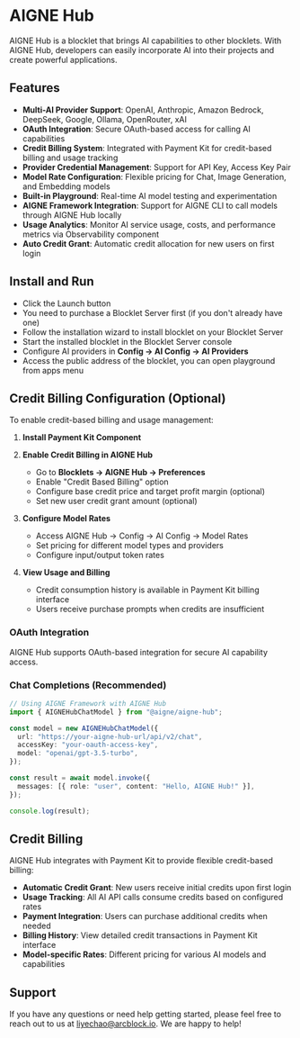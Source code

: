 # AIGNE Hub

AIGNE Hub is a blocklet that brings AI capabilities to other blocklets. With AIGNE Hub, developers can easily incorporate AI into their projects and create powerful applications.

## Features

- **Multi-AI Provider Support**: OpenAI, Anthropic, Amazon Bedrock, DeepSeek, Google, Ollama, OpenRouter, xAI
- **OAuth Integration**: Secure OAuth-based access for calling AI capabilities
- **Credit Billing System**: Integrated with Payment Kit for credit-based billing and usage tracking
- **Provider Credential Management**: Support for API Key, Access Key Pair
- **Model Rate Configuration**: Flexible pricing for Chat, Image Generation, and Embedding models
- **Built-in Playground**: Real-time AI model testing and experimentation
- **AIGNE Framework Integration**: Support for AIGNE CLI to call models through AIGNE Hub locally
- **Usage Analytics**: Monitor AI service usage, costs, and performance metrics via Observability component
- **Auto Credit Grant**: Automatic credit allocation for new users on first login

## Install and Run

- Click the Launch button
- You need to purchase a Blocklet Server first (if you don't already have one)
- Follow the installation wizard to install blocklet on your Blocklet Server
- Start the installed blocklet in the Blocklet Server console
- Configure AI providers in **Config → AI Config → AI Providers**
- Access the public address of the blocklet, you can open playground from apps menu

## Credit Billing Configuration (Optional)

To enable credit-based billing and usage management:

1. **Install Payment Kit Component**

2. **Enable Credit Billing in AIGNE Hub**
   - Go to **Blocklets → AIGNE Hub → Preferences**
   - Enable "Credit Based Billing" option
   - Configure base credit price and target profit margin (optional)
   - Set new user credit grant amount (optional)

3. **Configure Model Rates**
   - Access AIGNE Hub → Config → AI Config → Model Rates
   - Set pricing for different model types and providers
   - Configure input/output token rates

4. **View Usage and Billing**
   - Credit consumption history is available in Payment Kit billing interface
   - Users receive purchase prompts when credits are insufficient

### OAuth Integration

AIGNE Hub supports OAuth-based integration for secure AI capability access.

### Chat Completions (Recommended)

```ts
// Using AIGNE Framework with AIGNE Hub
import { AIGNEHubChatModel } from "@aigne/aigne-hub";

const model = new AIGNEHubChatModel({
  url: "https://your-aigne-hub-url/api/v2/chat",
  accessKey: "your-oauth-access-key", 
  model: "openai/gpt-3.5-turbo",
});

const result = await model.invoke({
  messages: [{ role: "user", content: "Hello, AIGNE Hub!" }],
});

console.log(result);
```

## Credit Billing

AIGNE Hub integrates with Payment Kit to provide flexible credit-based billing:

- **Automatic Credit Grant**: New users receive initial credits upon first login
- **Usage Tracking**: All AI API calls consume credits based on configured rates
- **Payment Integration**: Users can purchase additional credits when needed
- **Billing History**: View detailed credit transactions in Payment Kit interface
- **Model-specific Rates**: Different pricing for various AI models and capabilities

## Support

If you have any questions or need help getting started, please feel free to reach out to us at <liyechao@arcblock.io>. We are happy to help!
